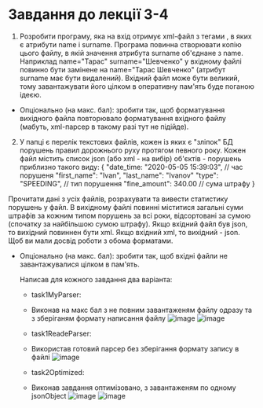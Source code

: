 # Завдання до лекції 3-4

1. Розробити програму, яка на вхід отримує xml-файл з тегами <person>, в яких є атрибути name і surname.
Програма повинна створювати копію цього файлу, в якій значення атрибута surname об'єднане з name.
Наприклад name="Тарас" surname="Шевченко" у вхідному файлі повинно бути замінене на name="Тарас Шевченко" (атрибут surname має бути видалений).
Вхідний файл може бути великий, тому завантажувати його цілком в оперативну пам'ять буде поганою ідеєю.
* Опціонально (на макс. бал): зробити так, щоб форматування вихідного файла повторювало форматування вхідного файлу (мабуть, xml-парсер в такому разі тут не підійде).


2. У папці є перелік текстових файлів, кожен із яких є "зліпок" БД порушень правил дорожнього руху протягом певного року.
Кожен файл містить список json (або xml - на вибір) об'єктів - порушень приблизно такого виду:
{
    "date_time: "2020-05-05 15:39:03", // час порушеня
    "first_name": "Ivan",
    "last_name": "Ivanov"
    "type": "SPEEDING", // тип порушення
    "fine_amount": 340.00 // сума штрафу
}

Прочитати дані з усіх файлів, розрахувати та вивести статистику порушень у файл. В вихідному файлі повинні міститися загальні суми штрафів за кожним типом порушень за всі роки, відсортовані за сумою (спочатку за найбільшою сумою штрафу).
Якщо вхідний файл був json, то вихідний повиннен бути xml. Якщо вхідний xml, то вихідний - json. Щоб ви мали досвід роботи з обома форматами.
* Опціонально (на макс. бал): зробити так, щоб вхідні файли не завантажувалися цілком в пам'ять.
  
  Написав для кожного завдання два варіанта:
   * task1MyParser:
    * Виконав на макс бал з не повним завантаженям файлу одразу та з зберіганям формату написання файлу
  ![image](https://user-images.githubusercontent.com/75033218/204153123-25ffb98c-743d-43d0-bf28-ab8026174440.png)
![image](https://user-images.githubusercontent.com/75033218/204153133-86ef0d0d-7e3a-404a-8cd5-49e81f0ca805.png)
   * task1ReadeParser:
    * Використав готовий парсер без зберігання формату запису в файлі
  ![image](https://user-images.githubusercontent.com/75033218/204153150-c96d9aaa-6967-461a-b824-15da7b17acc1.png)

   * task2Optimized:
   *  Виконав завдання оптимізовано, з завантаженям по одному jsonObject
  ![image](https://user-images.githubusercontent.com/75033218/204153228-3f30a44f-5adc-40d8-8989-5d779487ad45.png)
  ![image](https://user-images.githubusercontent.com/75033218/204153236-81008a67-2423-4493-97ae-33a8f6c3fc66.png)

